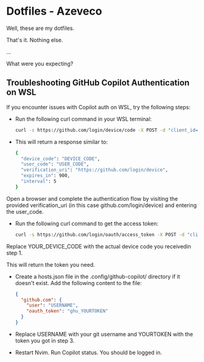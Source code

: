 # Dotfiles - Azeveco

Well, these are my dotfiles.

That's it. Nothing else.

...

What were you expecting?

## Troubleshooting GitHub Copilot Authentication on WSL

If you encounter issues with Copilot auth on WSL, try the following steps:

* Run the following curl command in your WSL terminal:

  ```bash
  curl -s https://github.com/login/device/code -X POST -d "client_id=Iv1.b507a08c87ecfe98&scope=read:user"
  ```

* This will return a response similar to:

  ```bash
  {
    "device_code": "DEVICE_CODE",
    "user_code": "USER_CODE",
    "verification_uri": "https://github.com/login/device",
    "expires_in": 900,
    "interval": 5
  }
  ```

Open a browser and complete the authentication flow by visiting the provided
verification_uri (in this case github.com/login/device) and entering the user_code.

* Run the following curl command to get the access token:

  ```bash
  curl -s https://github.com/login/oauth/access_token -X POST -d "client_id=Iv1.b507a08c87ecfe98&device_code=YOUR_DEVICE_CODE&grant_type=urn:ietf:params:oauth:grant-type:device_code" | grep -o "access_token=[^&]*" | cut -d= -f2
  ```

Replace YOUR_DEVICE_CODE with the actual device code you receivedin step 1.

This will return the token you need.

* Create a hosts.json file in the .config/github-copilot/ directory if it doesn't
  exist. Add the following content to the file:

  ```json
  {
    "github.com": {
      "user": "USERNAME",
      "oauth_token": "ghu_YOURTOKEN"
    }
  }
  ```

* Replace USERNAME with your git username and YOURTOKEN with the token you got in step 3.
* Restart Nvim. Run Copilot status. You should be logged in.

